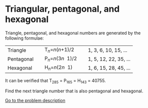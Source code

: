 Triangular, pentagonal, and hexagonal
=====================================

<p>Triangle, pentagonal, and hexagonal numbers are generated by the following formulae:</p>
<table>
<tr>
<td>Triangle</td>
<td>&nbsp;</td>
<td>T<sub><i>n</i></sub>=<i>n</i>(<i>n</i>+1)/2</td>
<td>&nbsp;</td>
<td>1, 3, 6, 10, 15, ...</td>
</tr>
<tr>
<td>Pentagonal</td>
<td>&nbsp;</td>
<td>P<sub><i>n</i></sub>=<i>n</i>(3<i>n</i><img src='images/symbol_minus.gif' width='9' height='3' alt='&minus;' border='0' style='vertical-align:middle;' />1)/2</td>
<td>&nbsp;</td>
<td>1, 5, 12, 22, 35, ...</td>
</tr>
<tr>
<td>Hexagonal</td>
<td>&nbsp;</td>
<td>H<sub><i>n</i></sub>=<i>n</i>(2<i>n</i><img src='images/symbol_minus.gif' width='9' height='3' alt='&minus;' border='0' style='vertical-align:middle;' />1)</td>
<td>&nbsp;</td>
<td>1, 6, 15, 28, 45, ...</td>
</tr>
</table>
<p>It can be verified that T<sub>285</sub> = P<sub>165</sub> = H<sub>143</sub> = 40755.</p>
<p>Find the next triangle number that is also pentagonal and hexagonal.</p>



[Go to the problem description](http://projecteuler.net/problem=45)
